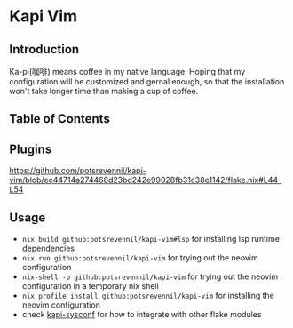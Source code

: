 # Kapi Vim

## Introduction

Ka-pi(咖啡) means coffee in my native language. Hoping that my configuration will be customized and gernal enough,
so that the installation won't take longer time than making a cup of coffee.

## Table of Contents

## Plugins

https://github.com/potsrevennil/kapi-vim/blob/ec44714a274468d23bd242e99028fb31c38e1142/flake.nix#L44-L54

## Usage

- `nix build github:potsrevennil/kapi-vim#lsp` for installing lsp runtime dependencies
- `nix run github:potsrevennil/kapi-vim` for trying out the neovim configuration
- `nix-shell -p github:potsrevennil/kapi-vim` for trying out the neovim configuration in a temporary nix shell
- `nix profile install github:potsrevennil/kapi-vim` for installing the neovim configuration
- check [kapi-sysconf](https://github.com/potsrevennil/kapi-sysconf) for how to integrate with other flake modules
